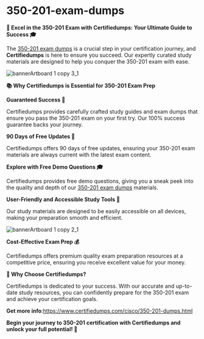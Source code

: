 # 350-201-exam-dumps
**🚀 Excel in the 350-201 Exam with Certifiedumps: Your Ultimate Guide to Success 🎓**

The [350-201 exam dumps](https://www.certifiedumps.com/cisco/350-201-dumps.html) is a crucial step in your certification journey, and **Certifiedumps** is here to ensure you succeed. Our expertly curated study materials are designed to help you conquer the 350-201 exam with ease.

![bannerArtboard 1 copy 3_1](https://github.com/user-attachments/assets/f0edc14e-76f6-4ffd-a30b-ff4c16b6f555)

**📚 Why Certifiedumps is Essential for 350-201 Exam Prep**

**Guaranteed Success 🏅**

Certifiedumps provides carefully crafted study guides and exam dumps that ensure you pass the 350-201 exam on your first try. Our 100% success guarantee backs your journey.

**90 Days of Free Updates 🔄**

Certifiedumps offers 90 days of free updates, ensuring your 350-201 exam materials are always current with the latest exam content.

**Explore with Free Demo Questions 🎓**

Certifiedumps provides free demo questions, giving you a sneak peek into the quality and depth of our [350-201 exam dumps](https://www.certifiedumps.com/cisco/350-201-dumps.html) materials.

**User-Friendly and Accessible Study Tools 📖**

Our study materials are designed to be easily accessible on all devices, making your preparation smooth and efficient.

![bannerArtboard 1 copy 2_1](https://github.com/user-attachments/assets/46c5c6f9-e430-413b-a9e3-b521bc869f90)

**Cost-Effective Exam Prep 💰**

Certifiedumps offers premium quality exam preparation resources at a competitive price, ensuring you receive excellent value for your money.

**🌟 Why Choose Certifiedumps?**

Certifiedumps is dedicated to your success. With our accurate and up-to-date study resources, you can confidently prepare for the 350-201 exam and achieve your certification goals.

**Get more info**:https://www.certifiedumps.com/cisco/350-201-dumps.html

**Begin your journey to 350-201 certification with Certifiedumps and unlock your full potential! 🚀**


